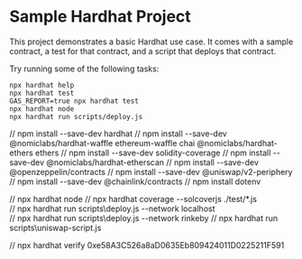 # Sample Hardhat Project

This project demonstrates a basic Hardhat use case. It comes with a sample contract, a test for that contract, and a script that deploys that contract.

Try running some of the following tasks:

```shell
npx hardhat help
npx hardhat test
GAS_REPORT=true npx hardhat test
npx hardhat node
npx hardhat run scripts/deploy.js
```


// npm install --save-dev hardhat
// npm install --save-dev @nomiclabs/hardhat-waffle ethereum-waffle chai @nomiclabs/hardhat-ethers ethers
// npm install --save-dev solidity-coverage
// npm install --save-dev @nomiclabs/hardhat-etherscan
// npm install --save-dev @openzeppelin/contracts
// npm install --save-dev @uniswap/v2-periphery
// npm install --save-dev @chainlink/contracts
// npm install dotenv


// npx hardhat node
// npx hardhat coverage --solcoverjs ./test/*.js  
// npx hardhat run scripts\deploy.js --network localhost      
// npx hardhat run scripts\deploy.js --network rinkeby
// npx hardhat run scripts\uniswap-script.js

// npx hardhat verify 0xe58A3C526a8aD0635Eb809424011D0225211F591



